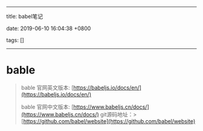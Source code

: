 
---

title: babel笔记

date: 2019-06-10 16:04:38 +0800

tags: []

---
<a name="bable"></a>
# bable

> bable 官网英文版本: [https://babeljs.io/docs/en/](https://babeljs.io/docs/en/)
> 
> bable 官网中文版本: [https://www.babeljs.cn/docs/](https://www.babeljs.cn/docs/)
> git源码地址：> [https://github.com/babel/website](https://github.com/babel/website)




